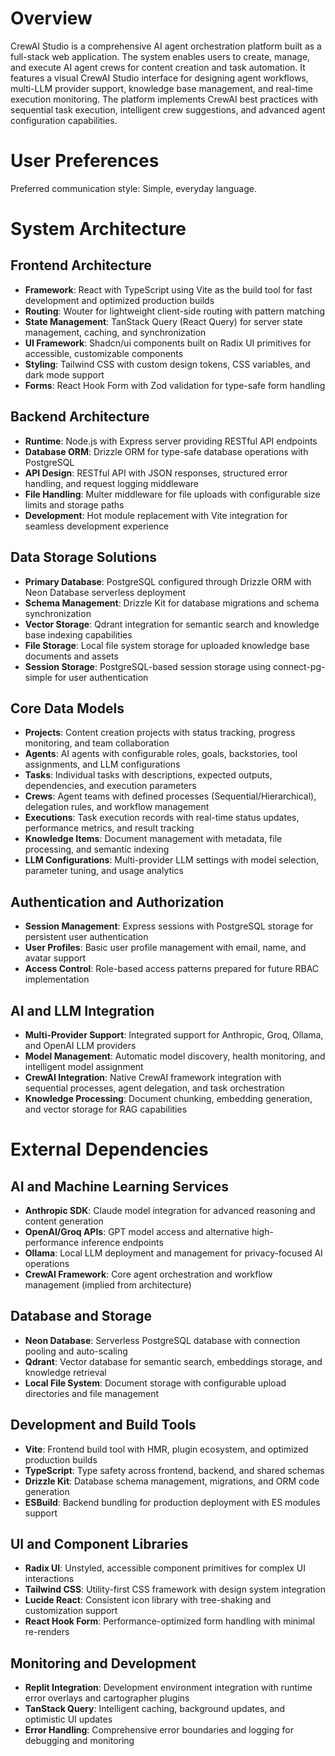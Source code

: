 # Overview

CrewAI Studio is a comprehensive AI agent orchestration platform built as a full-stack web application. The system enables users to create, manage, and execute AI agent crews for content creation and task automation. It features a visual CrewAI Studio interface for designing agent workflows, multi-LLM provider support, knowledge base management, and real-time execution monitoring. The platform implements CrewAI best practices with sequential task execution, intelligent crew suggestions, and advanced agent configuration capabilities.

# User Preferences

Preferred communication style: Simple, everyday language.

# System Architecture

## Frontend Architecture
- **Framework**: React with TypeScript using Vite as the build tool for fast development and optimized production builds
- **Routing**: Wouter for lightweight client-side routing with pattern matching
- **State Management**: TanStack Query (React Query) for server state management, caching, and synchronization
- **UI Framework**: Shadcn/ui components built on Radix UI primitives for accessible, customizable components
- **Styling**: Tailwind CSS with custom design tokens, CSS variables, and dark mode support
- **Forms**: React Hook Form with Zod validation for type-safe form handling

## Backend Architecture
- **Runtime**: Node.js with Express server providing RESTful API endpoints
- **Database ORM**: Drizzle ORM for type-safe database operations with PostgreSQL
- **API Design**: RESTful API with JSON responses, structured error handling, and request logging middleware
- **File Handling**: Multer middleware for file uploads with configurable size limits and storage paths
- **Development**: Hot module replacement with Vite integration for seamless development experience

## Data Storage Solutions
- **Primary Database**: PostgreSQL configured through Drizzle ORM with Neon Database serverless deployment
- **Schema Management**: Drizzle Kit for database migrations and schema synchronization
- **Vector Storage**: Qdrant integration for semantic search and knowledge base indexing capabilities
- **File Storage**: Local file system storage for uploaded knowledge base documents and assets
- **Session Storage**: PostgreSQL-based session storage using connect-pg-simple for user authentication

## Core Data Models
- **Projects**: Content creation projects with status tracking, progress monitoring, and team collaboration
- **Agents**: AI agents with configurable roles, goals, backstories, tool assignments, and LLM configurations
- **Tasks**: Individual tasks with descriptions, expected outputs, dependencies, and execution parameters
- **Crews**: Agent teams with defined processes (Sequential/Hierarchical), delegation rules, and workflow management
- **Executions**: Task execution records with real-time status updates, performance metrics, and result tracking
- **Knowledge Items**: Document management with metadata, file processing, and semantic indexing
- **LLM Configurations**: Multi-provider LLM settings with model selection, parameter tuning, and usage analytics

## Authentication and Authorization
- **Session Management**: Express sessions with PostgreSQL storage for persistent user authentication
- **User Profiles**: Basic user profile management with email, name, and avatar support
- **Access Control**: Role-based access patterns prepared for future RBAC implementation

## AI and LLM Integration
- **Multi-Provider Support**: Integrated support for Anthropic, Groq, Ollama, and OpenAI LLM providers
- **Model Management**: Automatic model discovery, health monitoring, and intelligent model assignment
- **CrewAI Integration**: Native CrewAI framework integration with sequential processes, agent delegation, and task orchestration
- **Knowledge Processing**: Document chunking, embedding generation, and vector storage for RAG capabilities

# External Dependencies

## AI and Machine Learning Services
- **Anthropic SDK**: Claude model integration for advanced reasoning and content generation
- **OpenAI/Groq APIs**: GPT model access and alternative high-performance inference endpoints
- **Ollama**: Local LLM deployment and management for privacy-focused AI operations
- **CrewAI Framework**: Core agent orchestration and workflow management (implied from architecture)

## Database and Storage
- **Neon Database**: Serverless PostgreSQL database with connection pooling and auto-scaling
- **Qdrant**: Vector database for semantic search, embeddings storage, and knowledge retrieval
- **Local File System**: Document storage with configurable upload directories and file management

## Development and Build Tools
- **Vite**: Frontend build tool with HMR, plugin ecosystem, and optimized production builds
- **TypeScript**: Type safety across frontend, backend, and shared schemas
- **Drizzle Kit**: Database schema management, migrations, and ORM code generation
- **ESBuild**: Backend bundling for production deployment with ES modules support

## UI and Component Libraries
- **Radix UI**: Unstyled, accessible component primitives for complex UI interactions
- **Tailwind CSS**: Utility-first CSS framework with design system integration
- **Lucide React**: Consistent icon library with tree-shaking and customization support
- **React Hook Form**: Performance-optimized form handling with minimal re-renders

## Monitoring and Development
- **Replit Integration**: Development environment integration with runtime error overlays and cartographer plugins
- **TanStack Query**: Intelligent caching, background updates, and optimistic UI updates
- **Error Handling**: Comprehensive error boundaries and logging for debugging and monitoring